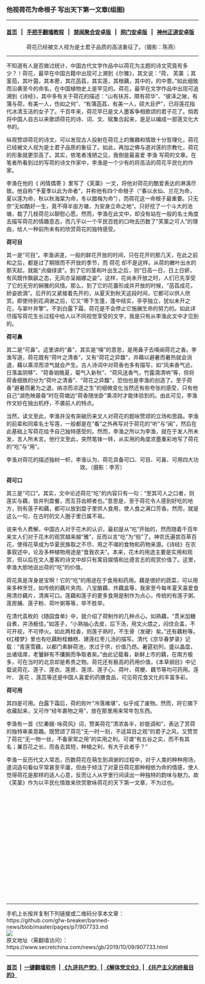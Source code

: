 ### 他视荷花为命根子 写出天下第一文章(组图)
------------------------

#### [首页](https://github.com/gfw-breaker/banned-news/blob/master/README.md) &nbsp;&nbsp;|&nbsp;&nbsp; [手把手翻墙教程](https://github.com/gfw-breaker/guides/wiki) &nbsp;&nbsp;|&nbsp;&nbsp; [禁闻聚合安卓版](https://github.com/gfw-breaker/bn-android) &nbsp;&nbsp;|&nbsp;&nbsp; [网门安卓版](https://github.com/oGate2/oGate) &nbsp;&nbsp;|&nbsp;&nbsp; [神州正道安卓版](https://github.com/SzzdOgate/update) 



<div class="article_right" style="fone-color:#000">
 <p style="text-align:center">
  <img alt="" src="http://img2.secretchina.com/pic/2019/8-3/p2483832a530545185-ss.jpg"/>
  <br>
   荷花已经被文人视为是士君子品质的高洁象征了。（摄影：陈燕）
   <span id="hideid" name="hideid" style="color:red;display:none;">
    <span href="https://www.secretchina.com">
    </span>
   </span>
  </br>
 </p>
 <div id="txt-mid1-t21-2017">
  

---


  </div>
 </div>
 <p>
  不知道有人是否做过统计，中国古代文学作品中以荷花为主题的诗文究竟有多少？！荷花，最早在中国古籍中出现可上溯到《尔雅》，其文说：“荷，
  <span href="https://www.secretchina.com/news/gb/tag/芙蕖" target="_blank">
   芙蕖
  </span>
  ；其茎茄，其叶蕸，其本蔤，其花菡萏，其实莲，其根藕，其中的，的中薏。”如此细致而沿袭至今的命名，在中国植物史上是罕见的。荷花，最早在文学作品中出现可追溯到《诗经》，其中多有关于荷花的描述：“山有扶苏，隰有荷华”、“彼泽之陂，有蒲与荷，有美一人，伤如之何”、“有蒲菡萏，有美一人，硕大且俨”，已将莲花指代冰清玉洁的女子了。千百年来，荷花早已是文人墨客争相歌颂的君子花了。倘若将中国人自古以来歌颂荷花的诗、词、文、赋集合起来，是足以编成一部莲文化大书的。
  <span id="hideid" name="hideid" style="color:red;display:none;">
   <span href="https://www.secretchina.com">
   </span>
  </span>
 </p>
 <p>
  纵观赞颂荷花的诗文，可以发现古人投射在荷花上的雅趣和情致十分哲理化，荷花已经被文人视为是士君子品质的象征了。如此，再加之佛与道对莲的宗教化，荷花的形象就更崇高了。其实，依笔者浅陋之见，我倒是最喜爱
  <span href="https://www.secretchina.com/news/gb/tag/李渔" target="_blank">
   李渔
  </span>
  写荷的文章。在笔者所看到过的写荷的诗文作家中，李渔是一个少有的将高洁的荷花平民化的作家。
 </p>
 <p>
  李渔在他的《
  <span href="https://www.secretchina.com/news/gb/tag/闲情偶寄" target="_blank">
   闲情偶寄
  </span>
  》里写了《芙蕖》一文，将他对荷花的酷爱表达的淋漓尽致。他自称“予夏季以此为命者”，并称他有四个命根子（“春以水仙、兰花为命，夏以莲为命，秋以秋海棠为命，冬以腊梅为命”），而荷花这一命根子最重要。只无奈“无如酷好一生，竟不得半亩方塘，为安身立命之地”。只好挖了一个斗大的池塘，栽了几枝荷花以聊慰心愿。然而，李渔在此文中，却没有站在一般的名士角度去描写荷花的情趣意态，而几乎以一个平民百姓的口吻去历数了“芙蕖之可人”的理由，给人一种前所未有的欣赏荷花的独特感受。
 </p>
 <p>
  <strong>
   荷可目
  </strong>
 </p>
 <p>
  其一是“可目”。李渔讲道，一般的鲜花开放的时间，只在花开的那几天，在此之前和之后，都是过了期限而不开放的季节，而
  <span href="https://www.secretchina.com/news/gb/tag/荷花" target="_blank">
   荷花
  </span>
  却不是这样。从荷的嫩叶出水的那天起，就能“点缀绿波”。到了它的茎和叶出生之后，则“日高一日，日上日妍，有风既作飘飖之态，无风亦呈嫋娜之姿”。这样，花尚未开放之时，人们已先享受了它的无穷的娴雅的风情。那么，到了它的花蕾形成并开放的时候，“菡萏成花，娇姿欲滴”。后开的又紧接着先开的，从夏天到秋天这段时间，它都可以供人欣赏。即使待到花凋谢之后，它又“蒂下生蓬，蓬中结实，亭亭独立，犹似未开之花，与翠叶并擎”。不到白露下霜，荷花是不会停止它施展生命的努力的。如此详尽描写荷花生长过程中给人以不同视觉享受的文字，我是只有从李渔此文中才见到的。
 </p>
 <p>
  <strong>
   荷可鼻
  </strong>
 </p>
 <p>
  其二是“可鼻”。这里讲的“鼻”，其实是“嗅”的意思，是用鼻子去嗅闻荷花之香。李渔写道，荷花既有“荷叶之清香”，又有“荷花之异馥”，并藉以避暑而暑热就会消退，藉以乘凉而凉气就会产生。古人诗词中对荷香也多有描写，如“风来香气远，日落盖阴移”、“荷香销晚夏，菊气入新秋”、“荷风送香气，竹露滴清响”等，但将荷香细致的分为“荷叶之清香”、“荷花之异馥”，恐怕也是李渔的创造了。至于荷香“避暑而暑为之退，纳凉而凉逐之生”的细微变化当然还有些夸张的感受，只有他自己“湖色映晨昏”时在荷塘边“荷香随坐卧”乘凉时才能体验到的。由此可见，李渔作文妙在独出机杼，不袭前人的特点。
 </p>
 <p>
  当然，读文至此，李渔并没有突破历来文人对荷花的题咏赞颂的立场和思路。李渔的前辈和同辈名士写莲，一般都是在“看”之外再写对于荷花的“听”与“闻”，然后在此基础上写荷花给予自己独特感受的。然而，李渔之所以为李渔，就在于发人所未发，言人所未言。他行文至此，突然笔锋一转，从实用的角度浓墨重彩地写了荷花的“吃”与“用”。
 </p>
 <p style="text-align:center">
  <img alt="" src="http://img2.secretchina.com/pic/2019/9-18/p2520571a584156675-ss.jpg"/>
  <br>
   李渔对荷花的描述独树一帜，李渔认为，荷花具备可口、可目、可鼻、可用四大功效。（摄影：李芳）
  </br>
 </p>
 <p>
  <strong>
   荷可口
  </strong>
 </p>
 <p>
  其三是“可口”。其实，文中论述荷花“吃”的内容只有一句：“至其可人之口者，则莲实与藕，皆并列盘餐，而互芬齿颊者也。”意思是，至于荷花令人感到好吃的地方，则有莲子和藕，都可以放到盘子里供人食用，使人食之满口芳香。然而，就是这么一句，在古时的文人圈子里已属不易。
 </p>
 <p>
  说来令人费解，中国古人对于花木的认识，最初是从“吃”开始的，然而随着千百年来文人们对于花木的观赏越来越“雅”，反而以言“吃”为“俗”了。神农氏遍尝百草百花，使得花草成为华夏民族取之不尽、用之不竭的食物和药物来源。《诗经》在农事叙述中，论及多种植物用途是“食我农夫”。本来，花木的用途主要是实用和观赏，但以后在文人墨客的诗文中却只有寓目娱情和比德言志的观赏价值了。这里，李渔大胆地说出荷的“吃”的价值。
 </p>
 <p>
  荷花真是浑身是宝啊！它的“吃”的用途在于食用和药用。藕是很好的蔬菜，可以用来多种烹饪，如传统的藕片夹肉、八宝酿藕、炸藕盒等，我家至今每年夏天喜爱食用清炒藕片，清爽可口。莲藕和莲子的更多食用是制作为点心，传统的有莲子粥、莲房脯、莲子粉、荷叶粥等等，举不胜举。
 </p>
 <p>
  在清代袁枚的《随园食单》中，就介绍了荷制作的几种点心。如熟藕，“贯米加糖自煮，并汤极佳。”如莲子，“小熟抽心去皮，后下汤，用文火煨之，闷住合盖，不可开视，不可停火。如此两柱香，则莲子熟时，不生骨（发硬）矣。”还有藕粉等。《红楼梦》里也有吃藕粉桂糖糕、建莲红枣儿汤的描写。清代《京华春梦录》记载：“青莲雪藕，以都门素鲜荷池，求过于供，价值乃昂。暑筵初列，盛以晶盘，出诸瑶席，老饕鲜有不攮腕而争取者矣。”由此记载看，新鲜上市的藕，在南方极多，可在当时的北京却是希贵之物。荷花还有极高的药用价值，《本草纲目》中记载说荷花、莲子、莲衣、莲房、莲须、莲子心、荷叶、荷梗、藕节等均可药用。莲叶、
  <span href="https://www.secretchina.com/news/gb/tag/莲花" target="_blank">
   莲花
  </span>
  、莲蕊等还是中国人喜爱的药膳食品，可见荷花食文化的丰富多彩。
 </p>
 <p>
  <strong>
   荷可用
  </strong>
 </p>
 <p>
  其四是可用。白露下霜后，荷的败叶“冷落难堪”，似乎成了废物。然而，将它摘下收藏起来，又可作“经年裹物之用”，放在那里用来常年包东西。
 </p>
 <p>
  李渔有一首《忆秦娥･咏荷风》词，赞美荷花“清浓各半，妙能调和”，表达了赏荷的独特审美意趣。既赞颂了荷花“无一时一刻，不适耳目之观”的君子之风，又赞赏了荷花“无一物一丝，不备家常之用”的实用之利。可谓“有五谷之实，而不有其名；兼百花之长，而各去其短，种植之利，有大于此者乎？”
 </p>
 <p>
  李渔一反历代文人常态，历数荷花在萌生到凋谢的过程中，对于人类的种种用场，遣词造句看似平常甚至平庸，但由于倾注了对夏日荷花那种相依为命的情感，使人觉得荷花是那样的适人心意，反而让人从字里行间读出一种独特的韵味与魅力。故《芙蕖》作为以平民化情致来欣赏歌咏荷花的天下第一文章，不为过也。
  <center>
   <div>
    <div id="txt-mid2-t22-2017" style="display: block;  height: 280px;  overflow: hidden;">
     <div id="SC-21">
     </div>
    </div>
   </div>
  </center>
 </p>
</div>

<hr/>
手机上长按并复制下列链接或二维码分享本文章：<br/>
https://github.com/gfw-breaker/banned-news/blob/master/pages/p7/907733.md <br/>
<a href='https://github.com/gfw-breaker/banned-news/blob/master/pages/p7/907733.md'><img src='https://github.com/gfw-breaker/banned-news/blob/master/pages/p7/907733.md.png'/></a> <br/>
原文地址（需翻墙访问）：https://www.secretchina.com/news/gb/2019/10/09/907733.html


------------------------
#### [首页](https://github.com/gfw-breaker/banned-news/blob/master/README.md) &nbsp;|&nbsp; [一键翻墙软件](https://github.com/gfw-breaker/nogfw/blob/master/README.md) &nbsp;| [《九评共产党》](https://github.com/gfw-breaker/9ping.md/blob/master/README.md#九评之一评共产党是什么) | [《解体党文化》](https://github.com/gfw-breaker/jtdwh.md/blob/master/README.md) | [《共产主义的终极目的》](https://github.com/gfw-breaker/gczydzjmd.md/blob/master/README.md)


<img src='http://gfw-breaker.win/banned-news/pages/p7/907733.md' width='0px' height='0px'/>